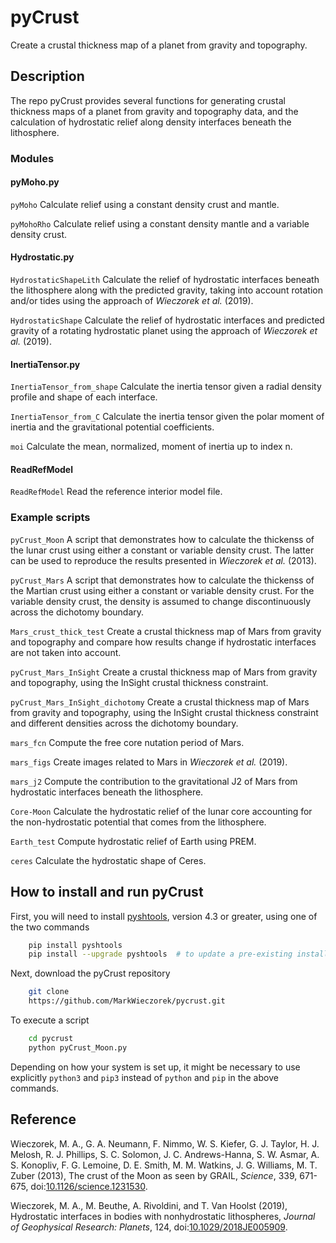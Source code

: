 # pyCrust
Create a crustal thickness map of a planet from gravity and topography.

## Description
The repo pyCrust provides several functions for generating crustal thickness maps of a planet from gravity and topography data, and the calculation of hydrostatic relief along density interfaces beneath the lithosphere.

### Modules
#### pyMoho.py
`pyMoho`                Calculate relief using a constant density crust and
                        mantle.

`pyMohoRho`             Calculate relief using a constant density mantle and a
                        variable density crust.
#### Hydrostatic.py
`HydrostaticShapeLith`  Calculate the relief of hydrostatic interfaces beneath
                        the lithosphere along with the predicted gravity,
                        taking into account rotation and/or tides using the
                        approach of *Wieczorek et al.* (2019).

`HydrostaticShape`      Calculate the relief of hydrostatic interfaces and
                        predicted gravity of a rotating hydrostatic planet
                        using the approach of *Wieczorek et al.* (2019).

#### InertiaTensor.py
`InertiaTensor_from_shape`  Calculate the inertia tensor given a radial density
                            profile and shape of each interface.

`InertiaTensor_from_C`      Calculate the inertia tensor given the polar moment
                            of inertia and the gravitational potential
                            coefficients.

`moi`                       Calculate the mean, normalized, moment of inertia
                            up to index n.

#### ReadRefModel
`ReadRefModel`   Read the reference interior model file.

### Example scripts
`pyCrust_Moon`   A script that demonstrates how to calculate the thickenss
                 of the lunar crust using either a constant or variable density
                 crust. The latter can be used to reproduce the results
                 presented in *Wieczorek et al.* (2013).

`pyCrust_Mars`   A script that demonstrates how to calculate the thickenss
                 of the Martian crust using either a constant or variable
                 density crust. For the variable density crust, the density is
                 assumed to change discontinuously across the dichotomy
                 boundary.

`Mars_crust_thick_test`   Create a crustal thickness map of Mars from gravity
                          and topography and compare how results change if
                          hydrostatic interfaces are not taken into account.

`pyCrust_Mars_InSight`    Create a crustal thickness map of Mars from gravity
                          and topography, using the InSight crustal thickness
                          constraint.

`pyCrust_Mars_InSight_dichotomy`   Create a crustal thickness map of Mars from
                                   gravity and topography, using the InSight
                                   crustal thickness constraint and different
                                   densities across the dichotomy boundary.

`mars_fcn`       Compute the free core nutation period of Mars.

`mars_figs`      Create images related to Mars in *Wieczorek et al.* (2019).

`mars_j2`        Compute the contribution to the gravitational J2 of Mars from
                 hydrostatic interfaces beneath the lithosphere.

`Core-Moon`      Calculate the hydrostatic relief of the lunar core accounting
                 for the non-hydrostatic potential that comes from the
                 lithosphere.

`Earth_test`     Compute hydrostatic relief of Earth using PREM.

`ceres`          Calculate the hydrostatic shape of Ceres.

## How to install and run pyCrust

First, you will need to install [pyshtools](https://github.com/SHTOOLS/SHTOOLS), version 4.3 or greater, using one of the two commands
```bash
    pip install pyshtools
    pip install --upgrade pyshtools  # to update a pre-existing installation
```

Next, download the pyCrust repository
```bash
    git clone
    https://github.com/MarkWieczorek/pycrust.git
```

To execute a script
```bash
    cd pycrust
    python pyCrust_Moon.py
```

Depending on how your system is set up, it might be necessary to use explicitly `python3` and `pip3` instead of `python` and `pip` in the above commands.

## Reference

Wieczorek, M. A., G. A. Neumann, F. Nimmo, W. S. Kiefer, G. J. Taylor,
    H. J. Melosh, R. J. Phillips, S. C. Solomon, J. C. Andrews-Hanna,
    S. W. Asmar, A. S. Konopliv, F. G. Lemoine, D. E. Smith, M. M. Watkins,
    J. G. Williams, M. T. Zuber (2013), The crust of the Moon as seen by GRAIL,
    *Science*, 339, 671-675, doi:[10.1126/science.1231530](http://doi.org/10.1126/science.1231530).

Wieczorek, M. A.,  M. Beuthe, A. Rivoldini, and T. Van Hoolst (2019),
    Hydrostatic interfaces in bodies with nonhydrostatic lithospheres,
    *Journal of Geophysical Research: Planets*, 124, doi:[10.1029/2018JE005909](http://doi.org/10.1029/2018JE005909).
